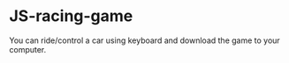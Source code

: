 # JS-racing-game

You can ride/control a car using keyboard and download the game to your computer.

